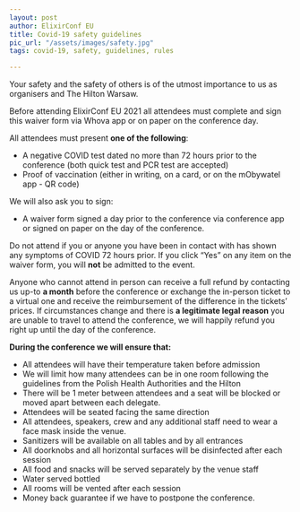 ```yaml
---
layout: post
author: ElixirConf EU
title: Covid-19 safety guidelines
pic_url: "/assets/images/safety.jpg"
tags: covid-19, safety, guidelines, rules

---
```

Your safety and the safety of others is of the utmost importance to us as organisers and The Hilton Warsaw.

Before attending ElixirConf EU 2021 all attendees must complete and sign this waiver form via Whova app or on paper on the conference day.

All attendees must present **one of the following**:
* A negative COVID test dated no more than 72 hours prior to the conference (both quick test and PCR test are accepted)
* Proof of vaccination (either in writing, on a card, or on the mObywatel app - QR code)

We will also ask you to sign:
* A waiver form signed a day prior to the conference via conference app or signed on paper on the day of the conference.

Do not attend if you or anyone you have been in contact with has shown any symptoms of COVID 72 hours prior. If you click “Yes” on any item on the waiver form, you will **not** be admitted to the event.

Anyone who cannot attend in person can receive a full refund by contacting us up-to **a month** before the conference or exchange the in-person ticket to a virtual one and receive the reimbursement of the difference in the tickets’ prices. If circumstances change and there is **a legitimate legal reason** you are unable to travel to attend the conference, we will happily refund you right up until the day of the conference.

**During the conference we will ensure that:**
* All attendees will have their temperature taken before admission
* We will limit how many attendees can be in one room following the guidelines from the Polish Health Authorities and the Hilton
* There will be 1 meter between attendees and a seat will be blocked or moved apart between each delegate.
* Attendees will be seated facing the same direction
* All attendees, speakers, crew and any additional staff need to wear a face mask inside the venue.
* Sanitizers will be available on all tables and by all entrances
* All doorknobs and all horizontal surfaces will be disinfected after each session
* All food and snacks will be served separately by the venue staff
* Water served bottled
* All rooms will be vented after each session
* Money back guarantee if we have to postpone the conference.
